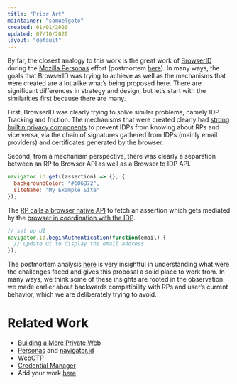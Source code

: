 ```yaml
---
title: "Prior Art"
maintainer: "samuelgoto"
created: 01/01/2020
updated: 07/10/2020
layout: "default"
---
```


By far, the closest analogy to this work is the great work of [BrowserID](https://github.com/mozilla/id-specs/blob/prod/browserid/index.md#web-site-signin-flow) during the [Mozilla Personas](https://developer.mozilla.org/en-US/docs/Archive/Mozilla/Persona/The_navigator.id_API) effort (postmortem [here](https://wiki.mozilla.org/Identity/Persona_AAR)). In many ways, the goals that BrowserID was trying to achieve as well as the mechanisms that were created are a lot alike what’s being proposed here. There are significant differences in strategy and design, but let’s start with the similarities first because there are many.

First, BrowserID was clearly trying to solve similar problems, namely IDP Tracking and friction. The mechanisms that were created clearly had [strong builtin privacy components](https://www.youtube.com/watch?v=qHpFwdQw2wQ) to prevent IDPs from knowing about RPs and vice versa, via the chain of signatures gathered from IDPs (mainly email providers) and certificates generated by the browser.

Second, from a mechanism perspective, there was clearly a separation between an RP to Browser API as well as a Browser to IDP API. 

```javascript
navigator.id.get((assertion) => {}, {
  backgroundColor: "#606B72",
  siteName: "My Example Site"
});
```

The [RP calls a browser native API](https://github.com/mozilla/id-specs/blob/prod/browserid/index.md#web-site-signin-flow) to fetch an assertion which gets mediated by the [browser in coordination with the IDP](https://github.com/mozilla/id-specs/blob/prod/browserid/index.md#identity-provisioning-flow).

```javascript
// set up UI
navigator.id.beginAuthentication(function(email) {
  // update UI to display the email address
});
```

The postmortem analysis [here](https://wiki.mozilla.org/Identity/Persona_AAR) is very insightful in understanding what were the challenges faced and gives this proposal a solid place to work from. In many ways, we think some of these insights are rooted in the observation we made earlier about backwards compatibility with RPs and user’s current behavior, which we are deliberately trying to avoid.

# Related Work

- [Building a More Private Web](https://blog.chromium.org/2020/01/building-more-private-web-path-towards.html)
- [Personas](https://wiki.mozilla.org/Identity/Persona_AAR) and [navigator.id](https://developer.mozilla.org/en-US/docs/Archive/Mozilla/Persona/The_navigator.id_API)
- [WebOTP](https://github.com/WICG/WebOTP)
- [Credential Manager](https://w3c.github.io/webappsec-credential-management/#federated)
- Add your work [here](https://github.com/samuelgoto/FedCM/issues/new)

